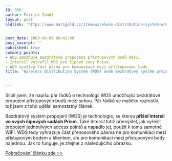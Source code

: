 ```yaml
---
ID: 350
author: Patrick Zandl
layout: post
oldlink: 'https://www.marigold.cz/item/wireless-distribution-system-wds-aneb-bezdratovy-system-propojeni

  '
post_date: 2003-06-09 08:41:00
post_excerpt: ''
published: true
summary_points:
- WDS umožňuje bezdrátové propojení přístupových bodů WiFi.
- Intersil vytvořil WDS pro čipové sady Prism.
- WDS využívá část pásma pro komunikaci mezi přístupovými body.
title: 'Wireless Distribution System (WDS) aneb Bezdrátový systém propojení

  '
---
```


<p>
Slíbil jsem, že napíšu pár řádků o technologii WDS umožňující bezdrátové propojení přístupových bodů mezi sebou. Pár řádků se maličko rozrostlo, tož jsem z toho udělal samostatný článek.</p>

<p>
Bezdrátový systém propojení (WDS) je technologie, se kterou<STRONG> přišel Intersil ve svých čipových sadách Prism</STRONG>. Také Intersil totiž přemýšlel, jak vyřešit propojení jednotlivých access pointů a napadlo jej, použít k tomu samotné WiFi. WDS tedy vyhrazuje část přenosového pásma ne pro komunikaci mezi přístupovým bodem a klientem, ale pro komunikaci mezi přistupovými body najednou. Jak to funguje, je zřejmé z následujícího obrázku. </p>
<A href="/zacinajicim/wds030609.html">
<p>
Pokračování článku zde &gt;&gt;</p>

<p>
</A>&#160;</p>